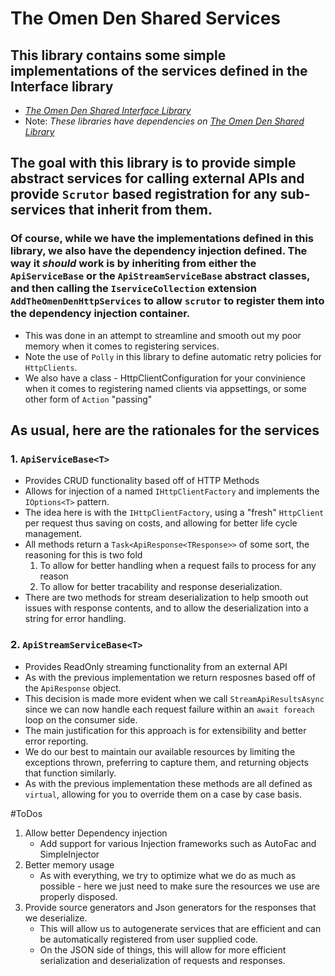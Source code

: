 # The Omen Den Shared Services

## This library contains some simple implementations of the services defined in the Interface library
- _[The Omen Den Shared Interface Library](https://github.com/theomenden/TheOmenDen.Shared.Interfaces)_
- Note: _These libraries have dependencies on [The Omen Den Shared Library](https://github.com/theomenden/TheOmenDen.Shared)_
  
## The goal with this library is to provide simple abstract services for calling external APIs and provide `Scrutor` based registration for any sub-services that inherit from them.

### Of course, while we have the implementations defined in this library, we also have the dependency injection defined. The way it _should_ work is by inheriting from either the `ApiServiceBase` or the `ApiStreamServiceBase` abstract classes, and then calling the `IserviceCollection` extension `AddTheOmenDenHttpServices` to allow `scrutor` to register them into the dependency injection container.
- This was done in an attempt to streamline and smooth out my poor memory when it comes to registering services.
- Note the use of `Polly` in this library to define automatic retry policies for `HttpClients`.
- We also have a class - HttpClientConfiguration for your convinience when it comes to registering named clients via appsettings, or some other form of `Action` "passing"
  
## As usual, here are the rationales for the services
### 1. `ApiServiceBase<T>`
- Provides CRUD functionality based off of HTTP Methods
- Allows for injection of a named `IHttpClientFactory` and implements the `IOptions<T>` pattern. 
- The idea here is with the `IHttpClientFactory`, using a "fresh" `HttpClient` per request thus saving on costs, and allowing for better life cycle management.
- All methods return a `Task<ApiResponse<TResponse>>` of some sort, the reasoning for this is two fold
    1. To allow for better handling when a request fails to process for any reason
    2. To allow for better tracability and response deserialization.
- There are two methods for stream deserialization to help smooth out issues with response contents, and to allow the deserialization into a string for error handling.
### 2. `ApiStreamServiceBase<T>`
 - Provides ReadOnly streaming functionality from an external API
- As with the previous implementation we return resposnes based off of the `ApiResponse` object.
- This decision is made more evident when we call `StreamApiResultsAsync` since we can now handle each request failure within an `await foreach` loop on the consumer side. 
- The main justification for this approach is for extensibility and better error reporting. 
- We do our best to maintain our available resources by limiting the exceptions thrown, preferring to capture them, and returning objects that function similarly.
- As with the previous implementation these methods are all defined as `virtual`, allowing for you to override them on a case by case basis.

#ToDos
1. Allow better Dependency injection
   - Add support for various Injection frameworks such as AutoFac and SimpleInjector
2. Better memory usage
   - As with everything, we try to optimize what we do as much as possible - here we just need to make sure the resources we use are properly disposed.
3. Provide source generators and Json generators for the responses that we deserialize.
   - This will allow us to autogenerate services that are efficient and can be automatically registered from user supplied code.
   - On the JSON side of things, this will allow for more efficient serialization and deserialization of requests and responses. 
